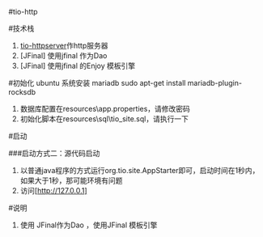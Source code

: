 #tio-http
 
#技术栈
1. [tio-httpserver](https://git.oschina.net/tywo45/t-io)作http服务器
2. [JFinal] 使用jfinal 作为Dao 
3. [JFinal] 使用jfinal 的Enjoy 模板引擎
 

#初始化
ubuntu 系统安装 mariadb 
sudo apt-get install mariadb-plugin-rocksdb

1. 数据库配置在resources\app.properties，请修改密码
2. 初始化脚本在resources\sql\tio_site.sql，请执行一下

#启动
 

###启动方式二：源代码启动
 
1. 以普通java程序的方式运行org.tio.site.AppStarter即可，启动时间在1秒内， 如果大于1秒，那可能环境有问题
2. 访问[http://127.0.0.1]
 
#说明
1. 使用 JFinal作为Dao ，使用JFinal 模板引擎
